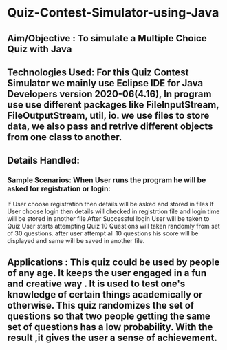 # Quiz-Contest-Simulator-using-Java
## Aim/Objective : To simulate a Multiple Choice Quiz with Java

## Technologies Used: For this Quiz Contest Simulator we mainly use Eclipse IDE for Java Developers version 2020-06(4.16), In program use use different packages like FileInputStream, FileOutputStream, util, io. we use files to store data, we also pass and retrive different objects from one class to another.


## Details Handled:

### Sample Scenarios: When User runs the program he will be asked for registration or login:
If User choose registration then details will be asked and stored in files
If User choose login then details will checked in registrtion file and login time will be stored in another file
After Successful login User will be taken to Quiz
User starts attempting Quiz 10 Questions will taken randomly from set of 30 questions.
after user attempt all 10 questions his score will be displayed and same will be saved in another file.


## Applications : This quiz could be used by people of any age. It keeps the user engaged in a fun and creative way . It is used to test one's knowledge of certain things academically or otherwise. This quiz randomizes the set of questions so that two people getting the same set of questions has a low probability. With the result ,it gives the user a sense of achievement.
